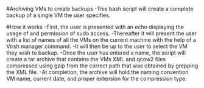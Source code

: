 #Archiving VMs to create backups
-This bash script will create a complete backup of a single VM the user specifies.

#How it works
-First, the user is presented with an echo displaying the usage of and permission of sudo access.
-Thereafter it will present the user with a list of names of all the VMs on the current machine with the help of a Virsh manager command.
-It will then be up to the user to select the VM they wish to backup.
-Once the user has entered a name, the script will create a tar archive that contains the VMs XML and qcow2 files compressed using gzip from the correct path that was obtained by grepping the XML file.
-At completion, the archive will hold the naming convention VM name, current date, and proper extension for the compression type.

